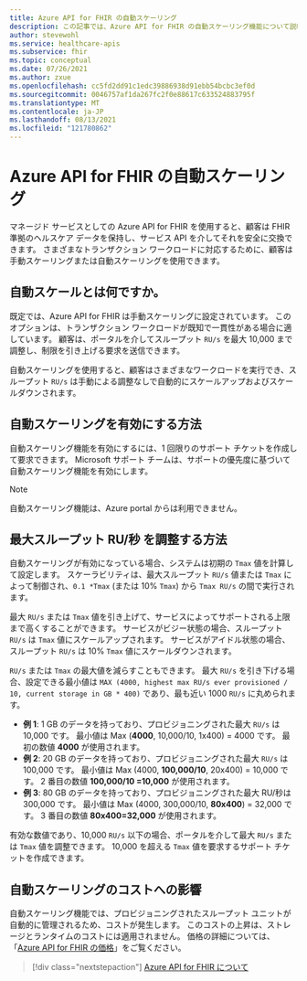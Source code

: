 ```yaml
---
title: Azure API for FHIR の自動スケーリング
description: この記事では、Azure API for FHIR の自動スケーリング機能について説明します。
author: stevewohl
ms.service: healthcare-apis
ms.subservice: fhir
ms.topic: conceptual
ms.date: 07/26/2021
ms.author: zxue
ms.openlocfilehash: cc5fd2dd91c1edc39886938d91ebb54bcbc3ef0d
ms.sourcegitcommit: 0046757af1da267fc2f0e88617c633524883795f
ms.translationtype: MT
ms.contentlocale: ja-JP
ms.lasthandoff: 08/13/2021
ms.locfileid: "121780862"
---
```

# <a name="autoscale-for-azure-api-for-fhir"></a>Azure API for FHIR の自動スケーリング 

マネージド サービスとしての Azure API for FHIR を使用すると、顧客は FHIR 準拠のヘルスケア データを保持し、サービス API を介してそれを安全に交換できます。 さまざまなトランザクション ワークロードに対応するために、顧客は手動スケーリングまたは自動スケーリングを使用できます。

## <a name="what-is-autoscale"></a>自動スケールとは何ですか。

既定では、Azure API for FHIR は手動スケーリングに設定されています。 このオプションは、トランザクション ワークロードが既知で一貫性がある場合に適しています。 顧客は、ポータルを介してスループット `RU/s` を最大 10,000 まで調整し、制限を引き上げる要求を送信できます。 

自動スケーリングを使用すると、顧客はさまざまなワークロードを実行でき、スループット `RU/s` は手動による調整なしで自動的にスケールアップおよびスケールダウンされます。

## <a name="how-to-enable-autoscale"></a>自動スケーリングを有効にする方法

自動スケーリング機能を有効にするには、1 回限りのサポート チケットを作成して要求できます。 Microsoft サポート チームは、サポートの優先度に基づいて自動スケーリング機能を有効にします。

> [!NOTE]
> 自動スケーリング機能は、Azure portal からは利用できません。

## <a name="how-to-adjust-the-maximum-throughput-rus"></a>最大スループット RU/秒 を調整する方法

自動スケーリングが有効になっている場合、システムは初期の `Tmax` 値を計算して設定します。 スケーラビリティは、最大スループット `RU/s` 値または `Tmax` によって制御され、`0.1 *Tmax` (または 10% `Tmax`) から `Tmax RU/s` の間で実行されます。 

最大 `RU/s` または `Tmax` 値を引き上げて、サービスによってサポートされる上限まで高くすることができます。 サービスがビジー状態の場合、スループット `RU/s` は `Tmax` 値にスケールアップされます。 サービスがアイドル状態の場合、スループット `RU/s` は 10% `Tmax` 値にスケールダウンされます。
 
`RU/s` または `Tmax` の最大値を減らすこともできます。 最大 `RU/s` を引き下げる場合、設定できる最小値は `MAX (4000, highest max RU/s ever provisioned / 10, current storage in GB * 400)` であり、最も近い 1000 `RU/s` に丸められます。

* **例 1**: 1 GB のデータを持っており、プロビジョニングされた最大 `RU/s` は 10,000 です。 最小値は Max (**4000**, 10,000/10, 1x400) = 4000 です。 最初の数値 **4000** が使用されます。
* **例 2**: 20 GB のデータを持っており、プロビジョニングされた最大 `RU/s` は 100,000 です。 最小値は Max (4000, **100,000/10**, 20x400) = 10,000 です。 2 番目の数値 **100,000/10 =10,000** が使用されます。
* **例 3**: 80 GB のデータを持っており、プロビジョニングされた最大 RU/秒は 300,000 です。 最小値は Max (4000, 300,000/10, **80x400**) = 32,000 です。 3 番目の数値 **80x400=32,000** が使用されます。

有効な数値であり、10,000 `RU/s` 以下の場合、ポータルを介して最大 `RU/s` または `Tmax` 値を調整できます。 10,000 を超える `Tmax` 値を要求するサポート チケットを作成できます。

## <a name="what-is-the-cost-impact-of-autoscale"></a>自動スケーリングのコストへの影響

自動スケーリング機能では、プロビジョニングされたスループット ユニットが自動的に管理されるため、コストが発生します。 このコストの上昇は、ストレージとランタイムのコストには適用されません。 価格の詳細については、「[Azure API for FHIR の価格](https://azure.microsoft.com/pricing/details/azure-api-for-fhir/)」をご覧ください。

>[!div class="nextstepaction"]
>[Azure API for FHIR について](overview.md)
